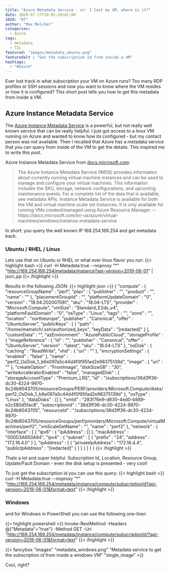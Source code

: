 ```yaml
---
title: "Azure Metadata Service - or: I lost my VM, where is it?"
date: 2020-07-17T19:05:29+02:00
2020: "07"
author: "Max Melcher"
categories:
  - Azure
tags:
  - metadata
  - TIL
featured: "images/metadata_ubuntu.png"
featuredalt : "Get the subscription id from inside a VM"
hashtags: 
  - "#azure"
---
```


Ever lost track in what subscription your VM on Azure runs? Too many RDP profiles or SSH sessions and now you want to know where the VM resides or how it is configured? This short post tells you how to get this metadata from inside a VM. <!--more-->

## Azure Instance Metadata Service

The [Azure Instance Metadata Service](https://docs.microsoft.com/en-us/azure/virtual-machines/windows/instance-metadata-service)  is a powerful, but not really well known service that can be really helpful. 
I just got access to a linux VM running on Azure and wanted to know how its configured - but my contact person was not available. Then I recalled that Azure has a metadata service that you can query from inside of the VM to get the details.
This inspired me to write this post.

Azure Instance Metadata Service from [docs.microsoft.com]():
<blockquote>
The Azure Instance Metadata Service (IMDS) provides information about currently running virtual machine instances and can be used to manage and configure your virtual machines. This information includes the SKU, storage, network configurations, and upcoming maintenance events. For a complete list of the data that is available, see metadata APIs. Instance Metadata Service is available for both the VM and virtual machine scale set Instances. It is only available for running VMs created/managed using Azure Resource Manager.  
-- https://docs.microsoft.com/en-us/azure/virtual-machines/windows/instance-metadata-service
</blockquote>

In short: you query the well known IP 169.254.169.254 and get metadata back. 

### Ubuntu / RHEL / Linux
Lets use that on Ubuntu or RHEL or what ever linux flavor you run:
{{< highlight bash >}}
curl -H Metadata:true --noproxy "*" "http://169.254.169.254/metadata/instance?api-version=2019-06-01" | json_pp
{{< /highlight >}}

Results in the following JSON:
{{< highlight json >}}
{
   "compute" : {
      "resourceGroupName" : "perf",
      "plan" : {
         "publisher" : "",
         "product" : "",
         "name" : ""
      },
      "placementGroupId" : "",
      "platformUpdateDomain" : "0",
      "version" : "18.04.202007081",
      "sku" : "18.04-LTS",
      "provider" : "Microsoft.Compute",
      "vmSize" : "Standard_E2ds_v4",
      "platformFaultDomain" : "0",
      "osType" : "Linux",
      "tags" : "",
      "zone" : "",
      "location" : "northeurope",
      "publisher" : "Canonical",
      "offer" : "UbuntuServer",
      "publicKeys" : [
         {
            "path" : "/home/mamelch/.ssh/authorized_keys",
            "keyData" : "[redacted]"
         }
      ],
      "customData" : "",
      "azEnvironment" : "AzurePublicCloud",
      "storageProfile" : {
         "imageReference" : {
            "id" : "",
            "publisher" : "Canonical",
            "offer" : "UbuntuServer",
            "version" : "latest",
            "sku" : "18.04-LTS"
         },
         "osDisk" : {
            "caching" : "ReadWrite",
            "vhd" : {
               "uri" : ""
            },
            "encryptionSettings" : {
               "enabled" : "false"
            },
            "name" : "perf2_OsDisk_1_b6e097a5c44d4f0f95fad2e98375139d",
            "image" : {
               "uri" : ""
            },
            "createOption" : "FromImage",
            "diskSizeGB" : "30",
            "writeAcceleratorEnabled" : "false",
            "managedDisk" : {
               "storageAccountType" : "Premium_LRS",
               "id" : "/subscriptions/36d3ff36-dc30-4224-9970-6c24b9043705/resourceGroups/PERF/providers/Microsoft.Compute/disks/perf2_OsDisk_1_b6e097a5c44d4f0f95fad2e98375139d"
            },
            "osType" : "Linux"
         },
         "dataDisks" : []
      },
      "vmId" : "283f76e9-d830-4ed0-b889-e2c580d5fac8",
      "subscriptionId" : "36d3ff36-dc30-4224-9970-6c24b9043705",
      "resourceId" : "/subscriptions/36d3ff36-dc30-4224-9970-6c24b9043705/resourceGroups/perf/providers/Microsoft.Compute/virtualMachines/perf2",
      "vmScaleSetName" : "",
      "name" : "perf2"
   },
   "network" : {
      "interface" : [
         {
            "ipv6" : {
               "ipAddress" : []
            },
            "macAddress" : "000D3A650A84",
            "ipv4" : {
               "subnet" : [
                  {
                     "prefix" : "24",
                     "address" : "172.16.4.0"
                  }
               ],
               "ipAddress" : [
                  {
                     "privateIpAddress" : "172.16.4.4",
                     "publicIpAddress" : "[redacted]"
                  }
               ]
            }
         }
      ]
   }
}
{{< /highlight >}}

Thats a lot and super helpful. Subscription Id, Location, Resource Group, Update/Fault Domain - even the disk setup is presented - very cool!

To just get the subscription id you can use this query: 
{{< highlight bash >}}
curl -H Metadata:true --noproxy "*" "http://169.254.169.254/metadata/instance/compute/subscriptionId?api-version=2019-06-01&format=text"
{{< /highlight >}}

### Windows

and for Windows in PowerShell you can use the following one-liner:

{{< highlight powershell >}}
Invoke-RestMethod -Headers @{"Metadata"="true"} -Method GET -Uri "http://169.254.169.254/metadata/instance/compute/subscriptionId/?api-version=2019-06-01&format=text"
{{< /highlight >}}

{{< fancybox "images" "metadata_windows.png" "Metadata service to get the subscription id from inside a windows VM" "single_image" >}}

Cool, right?
